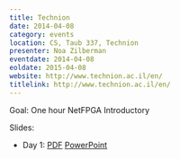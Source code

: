 ```yaml
---
title: Technion
date: 2014-04-08
category: events
location: CS, Taub 337, Technion
presenter: Noa Zilberman
eventdate: 2014-04-08
eoldate: 2015-04-08
website: http://www.technion.ac.il/en/
titlelink: http://www.technion.ac.il/en/
---
```


Goal: One hour NetFPGA Introductory

Slides:
- Day 1: [PDF](http://www.cl.cam.ac.uk/~nz247/talks/netfpga-short-talk-2014_Technion.pdf) [PowerPoint](http://www.cl.cam.ac.uk/~nz247/talks/netfpga-short-talk-2014_Technion.pptx)
